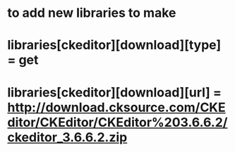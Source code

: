 # to add new libraries to make
# libraries[ckeditor][download][type] = get
# libraries[ckeditor][download][url]  = http://download.cksource.com/CKEditor/CKEditor/CKEditor%203.6.6.2/ckeditor_3.6.6.2.zip
